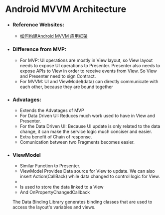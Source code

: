 # Android MVVM Architecture

- ### Reference Websites:
  
  + [如何构建Android MVVM 应用框架](https://tech.meituan.com/android_mvvm.html)

- ### Difference from MVP:
  + For MVP: UI operations are mostly in View layout, so View layout needs to expose UI operations to Presenter. Presenter also needs to expose APIs to View in order to receive events from View. So View and Presenter need to sign Contract.
  + For MVVM: UI and ViewModel(data) can directly communicate with each other, because they are bound together


- ### Advatages:
  + Extends the Advatages of MVP
  + For Data Driven UI: Reduces much work used to have in View and Presenter.
  + For the Data Driven UI: Because UI update is only related to the data change, it can make the service logic much conciser and easier.
  + Extra benefit of Chain of response.
  + Comunication between two Fragments becomes easier.

- ### ViewModel
  + Similar Function to Presenter.
  + ViewModel Provides Data source for View to update. We can also insert Action(CallBack) while data changed to control logic for View. 
  + 
  + Is used to store the data linked to a View
  + And OnPropertyChangedCallback

  The Data Binding Library generates binding classes that are used to access the layout's variables and views. 